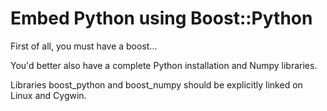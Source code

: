 
# Embed Python using Boost::Python

First of all, you must have a boost...

You'd better also have a complete Python installation and Numpy libraries.

Libraries boost_python and boost_numpy should be explicitly linked on Linux and Cygwin.

